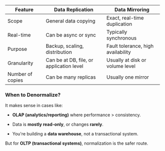| Feature              | Data Replication                          | Data Mirroring                          |
|----------------------|-------------------------------------------|-----------------------------------------|
| Scope                | General data copying                      | Exact, real-time duplication            |
| Real-time            | Can be async or sync                      | Typically synchronous                   |
| Purpose              | Backup, scaling, distribution             | Fault tolerance, high availability      |
| Granularity          | Can be at DB, file, or application level  | Usually at disk or volume level         |
| Number of copies     | Can be many replicas                      | Usually one mirror                      |


### When to Denormalize?

It makes sense in cases like:

-   **OLAP (analytics/reporting)** where performance > consistency.
    
-   Data is **mostly read-only**, or changes **rarely**.
    
-   You're building a **data warehouse**, not a transactional system.
    

But for **OLTP (transactional systems)**, normalization is the safer route.
<!--stackedit_data:
eyJoaXN0b3J5IjpbLTI2MDQ2OTM4MCwtMTAyMjgwNjQyMl19
-->